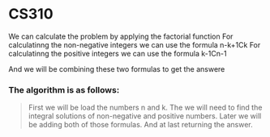 # CS310
We can calculate the problem by applying the factorial function 
For calculatinng the non-negative integers we can use the formula n-k+1Ck
For calculatinng the positive integers we can use the formula k-1Cn-1

And we will be combining these two formulas to get the answere

### The algorithm is as follows:
> First we will be load the numbers n and k.
> The we will need to find the integral solutions of non-negative and positive numbers.
> Later we will be adding both of those formulas.
> And at last returning the answer.
